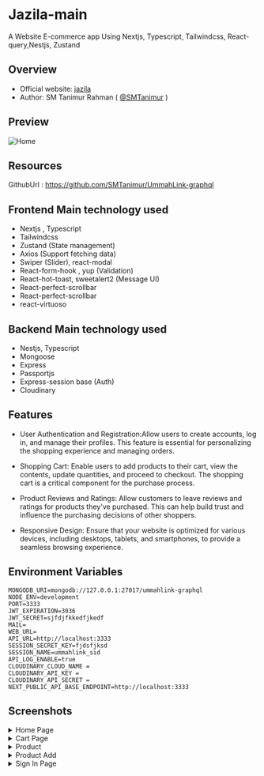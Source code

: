# Jazila-main
A Website E-commerce app Using Nextjs, Typescript, Tailwindcss, React-query,Nestjs, Zustand

## Overview
- Official website: [jazila](https://jazila-main.vercel.app/)
- Author: SM Tanimur Rahman ( [@SMTanimur](https://github.com/SMTanimur) )

## Preview
![Home](https://github.com/SMTanimur/jazila-main/assets/80884335/8e6518b5-a46f-4c7c-82bd-10ed1fac9b09)



## Resources

GithubUrl : https://github.com/SMTanimur/UmmahLink-graphql
## Frontend Main technology used
- Nextjs , Typescript
- Tailwindcss
- Zustand (State management)
- Axios (Support fetching data) 
- Swiper (Slider), react-modal
- React-form-hook , yup (Validation)
- React-hot-toast, sweetalert2 (Message UI)
- React-perfect-scrollbar
- React-perfect-scrollbar
- react-virtuoso
## Backend Main technology used
- Nestjs, Typescript
- Mongoose
- Express
- Passportjs
- Express-session base (Auth)
- Cloudinary


## Features

- User Authentication and Registration:Allow users to create accounts, log in, and manage their profiles. This feature is essential for personalizing the shopping experience and managing orders.

- Shopping Cart:
Enable users to add products to their cart, view the contents, update quantities, and proceed to checkout. The shopping cart is a critical component for the purchase process.


- Product Reviews and Ratings:
Allow customers to leave reviews and ratings for products they've purchased. This can help build trust and influence the purchasing decisions of other shoppers.

- Responsive Design:
Ensure that your website is optimized for various devices, including desktops, tablets, and smartphones, to provide a seamless browsing experience.


## Environment Variables

```
MONGODB_URI=mongodb://127.0.0.1:27017/ummahlink-graphql
NODE_ENV=development
PORT=3333
JWT_EXPIRATION=3036
JWT_SECRET=sjfdjfkkedfjkedf
MAIL=
WEB_URL=
API_URL=http://localhost:3333
SESSION_SECRET_KEY=fjdsfjksd
SESSION_NAME=ummahlink_sid
API_LOG_ENABLE=true
CLOUDINARY_CLOUD_NAME =
CLOUDINARY_API_KEY =
CLOUDINARY_API_SECRET =
NEXT_PUBLIC_API_BASE_ENDPOINT=http://localhost:3333
```

## Screenshots

<details>
 <summary>Home Page</summary>
 <p>
   
![Home](https://github.com/SMTanimur/jazila-main/assets/80884335/6a785082-d55b-43a3-9904-03f816c3e202)


 </p>
</details>
<details>
 <summary>Cart Page</summary>
 <p>
   
![cartPage](https://github.com/SMTanimur/jazila-main/assets/80884335/880ebaec-554c-4f4a-b5f2-471af2e47257)

 </p>
</details>
<details>
 <summary>Product</summary>
 <p>
   

![product](https://github.com/SMTanimur/jazila-main/assets/80884335/9c5044b1-bd41-4dfd-ac96-79d15d6b9e35)


 </p>
</details>

<details>
 <summary>Product Add</summary>
 <p>

![Product Add](https://github.com/SMTanimur/jazila-main/assets/80884335/a31d1a94-ed6c-48e3-9d31-57fd02272012)

 </p>
</details>

<details>
 <summary>Sign In Page</summary>
 <p>
 
![Login](https://github.com/SMTanimur/jazila-main/assets/80884335/db4db1e0-00c9-424c-9f41-f7e2cfd8d396)


 </p>
</details>



